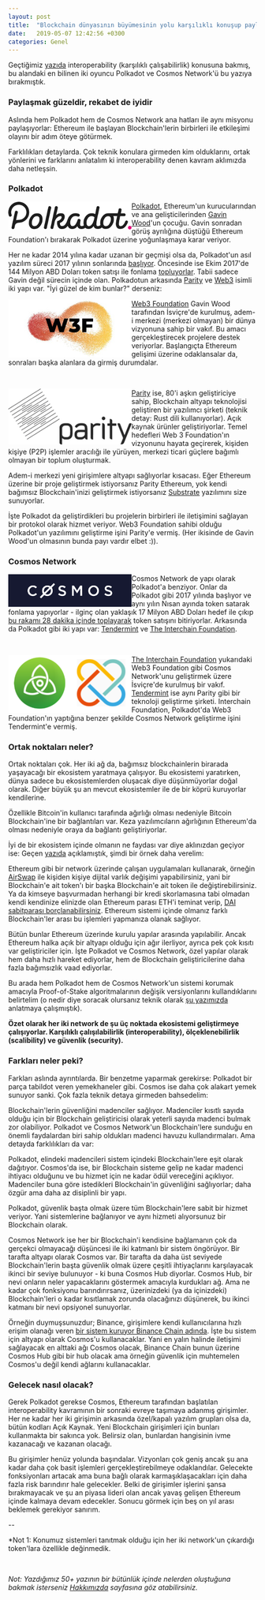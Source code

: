 ```yaml
---
layout: post
title:  "Blockchain dünyasının büyümesinin yolu karşılıklı konuşup paylaşmaktan geçer"
date:   2019-05-07 12:42:56 +0300
categories: Genel
---
```


Geçtiğimiz [yazıda](/genel/2019/05/07/bir-Blockchain-digeri-ile-konusur-mu.html) interoperability (karşılıklı çalışabilirlik) konusuna bakmış, bu alandaki en bilinen iki oyuncu Polkadot ve Cosmos Network'ü bu yazıya bırakmıştık. 

### Paylaşmak güzeldir, rekabet de iyidir

Aslında hem Polkadot hem de Cosmos Network ana hatları ile aynı misyonu paylaşıyorlar: Ethereum ile başlayan Blockchain'lerin birbirleri ile etkileşimi olayını bir adım öteye götürmek. 

Farklılıkları detaylarda. Çok teknik konulara girmeden kim olduklarını, ortak yönlerini ve farklarını anlatalım ki interoperability denen kavram aklımızda daha netleşsin. 

### Polkadot

<img align="left" src="/assets/polkadot_v1.png">

[Polkadot](https://polkadot.network/), Ethereum'un kurucularından ve ana gelişticilerinden [Gavin Wood](http://gavwood.com/)'un çocuğu. Gavin sonradan görüş ayrılığına düştüğü Ethereum Foundation'ı bırakarak Polkadot üzerine yoğunlaşmaya karar veriyor.

Her ne kadar 2014 yılına kadar uzanan bir geçmişi olsa da, Polkadot'un asıl yazılım süreci 2017 yılının sonlarında [başlıyor](https://medium.com/polkadot-network/polkadot-2018-recap-677dab3e995b). Öncesinde ise Ekim 2017'de 144 Milyon ABD Doları token satışı ile fonlama [topluyorlar](https://cointelegraph.com/news/new-startup-from-ethereum-co-founder-gavin-wood-plans-60-million-ico-wsj). Tabii sadece Gavin değil sürecin içinde olan. Polkadotun arkasında [Parity](https://www.parity.io/) ve [Web3](https://web3.foundation/) isimli iki yapı var. "İyi güzel de kim bunlar?" derseniz:

<img align="left" src="/assets/web3_foundation_v3.jpg"> [Web3 Foundation](https://web3.foundation/) Gavin Wood tarafından İsviçre'de kurulmuş, adem-i merkezi (merkezi olmayan) bir dünya vizyonuna sahip bir vakıf. Bu amacı gerçekleştirecek projelere destek veriyorlar. Başlangıçta Ethereum gelişimi üzerine odaklansalar da, sonraları başka alanlara da girmiş durumdalar. 

&nbsp;


<img align="left" src="/assets/parity_v1.png"> [Parity](https://www.parity.io/) ise, 80'i aşkın geliştiriciye sahip, Blockchain altyapı teknolojisi geliştiren bir yazılımcı şirketi (teknik detay: Rust dili kullanıyorlar). Açık kaynak ürünler geliştiriyorlar. Temel hedefleri Web 3 Foundation'ın vizyonunu hayata geçirerek, kişiden kişiye (P2P) işlemler aracılığı ile yürüyen, merkezi ticari güçlere bağımlı olmayan bir toplum oluşturmak. 

Adem-i merkezi yeni girişimlere altyapı sağlıyorlar kısacası. Eğer Ethereum üzerine bir proje geliştirmek istiyorsanız Parity Ethereum, yok kendi bağımsız Blockchain'inizi geliştirmek istiyorsanız [Substrate](https://www.parity.io/substrate) yazılımını size sunuyorlar. 

İşte Polkadot da geliştirdikleri bu projelerin birbirleri ile iletişimini sağlayan bir protokol olarak hizmet veriyor. Web3 Foundation sahibi olduğu Polkadot'un yazılımını geliştirme işini Parity'e vermiş. (Her ikisinde de Gavin Wood'un olmasının bunda payı vardır elbet :)).  

### Cosmos Network

<img align="left" src="/assets/cosmos_network_v2.png"> Cosmos Network de yapı olarak Polkadot'a benziyor. Onlar da Polkadot gibi 2017 yılında başlıyor ve aynı yılın Nısan ayında token satarak fonlama yapıyorlar - ilginç olan yaklaşık 17 Milyon ABD Doları hedef ile çıkıp [bu rakamı 28 dakika içinde toplayarak](https://icoholder.com/en/cosmos) token satışını bitiriyorlar.   Arkasında da Polkadot gibi iki yapı var: [Tendermint](https://tendermint.com/about) ve [The Interchain Foundation](https://interchain.io/). 

&nbsp;

<img align="left" src="/assets/interchain_tendermint.png"> 

[The Interchain Foundation](https://interchain.io/) yukarıdaki Web3 Foundation gibi Cosmos Network'unu geliştirmek üzere İsviçre'de kurulmuş bir vakıf. [Tendermint](https://tendermint.com/about) ise aynı Parity gibi bir teknoloji geliştirme şirketi. Interchain Foundation, Polkadot'da Web3 Foundation'ın yaptığına benzer şekilde Cosmos Network geliştirme işini Tendermint'e vermiş. 

### Ortak noktaları neler?

Ortak noktaları çok. Her iki ağ da, bağımsız blockchainlerin birarada yaşayacağı bir ekosistem yaratmaya çalışıyor. Bu ekosistemi yaratırken, dünya sadece bu ekosistemlerden oluşacak diye düşünmüyorlar doğal olarak. Diğer büyük şu an mevcut ekosistemler ile de bir köprü kuruyorlar kendilerine. 

Özellikle Bitcoin'in kullanıcı tarafında ağırlığı olması nedeniyle Bitcoin Blockchain'ine bir bağlantıları var. Keza yazılımcıların ağırlığının Ethereum'da olması nedeniyle oraya da bağlantı geliştiriyorlar. 

İyi de bir ekosistem içinde olmanın ne faydası var diye aklınızdan geçiyor ise: Geçen [yazıda](/genel/2019/05/07/bir-Blockchain-digeri-ile-konusur-mu.html) açıklamıştık, şimdi bir örnek daha verelim:

Ethereum gibi bir network üzerinde çalışan uygulamaları kullanarak, örneğin [AirSwap](https://www.airswap.io/) ile kişiden kişiye dijital varlık değişimi yapabilirsiniz, yani bir Blockchain'e ait token'ı bir başka Blockchain'e ait token ile değiştirebilirsiniz. Ya da kimseye başvurmadan herhangi bir kredi skorlamasına tabi olmadan kendi kendinize elinizde olan Ethereum parası ETH'i teminat verip,  [DAI sabitparası borçlanabilirsiniz](/genel/2019/02/15/MakerDAO-kredi-kullaniminda-cigir-acar-mi.html). Ethereum sistemi içinde olmanız farklı Blockchain'ler arası bu işlemleri yapmanıza olanak sağlıyor. 

Bütün bunlar Ethereum üzerinde kurulu yapılar arasında yapılabilir. Ancak Ethereum halka açık bir altyapı olduğu için ağır ilerliyor, ayrıca pek çok kısıtı var geliştiriciler için. İşte Polkadot ve Cosmos Network, özel yapılar olarak hem daha hızlı hareket ediyorlar, hem de Blockchain geliştiricilerine daha fazla bağımsızlık vaad ediyorlar. 

Bu arada hem Polkadot hem de Cosmos Network'un sistemi korumak amacıyla Proof-of-Stake algoritmalarının değişik versiyonlarını kullandıklarını belirtelim (o nedir diye soracak olursanız teknik olarak [şu yazımızda](/genel/2018/11/01/Proof-of-Workun-rakipleri-kimler.html) anlatmaya çalışmıştık). 

**Özet olarak her iki network de şu üç noktada ekosistemi geliştirmeye çalışıyorlar. Karşılıklı çalışılabilirlik (interoperability), ölçeklenebilirlik (scalibility) ve güvenlik (security).**

### Farkları neler peki?
Farkları aslında ayrıntılarda. Bir benzetme yaparmak gerekirse: Polkadot bir parça tabildot veren yemekhaneler gibi. Cosmos ise daha çok alakart yemek sunuyor sanki. Çok fazla teknik detaya girmeden bahsedelim: 

Blockchain'lerin güvenliğini madenciler sağlıyor. Madenciler kısıtlı sayıda olduğu için bir Blockchain geliştiricisi olarak yeterli sayıda madenci bulmak zor olabiliyor. Polkadot ve Cosmos Network'un Blockchain'lere sunduğu en önemli faydalardan biri sahip oldukları madenci havuzu kullandırmaları. Ama detayda farklılıkları da var: 

Polkadot, elindeki madencileri sistem içindeki Blockchain'lere eşit olarak dağıtıyor. Cosmos'da ise, bir Blockchain sisteme gelip ne kadar madenci ihtiyacı olduğunu ve bu hizmet için ne kadar ödül vereceğini açıklıyor. Madenciler buna göre istedikleri Blockchain'in güvenliğini sağlıyorlar; daha özgür ama daha az disiplinli bir yapı. 

Polkadot, güvenlik başta olmak üzere tüm Blockchain'lere sabit bir hizmet veriyor. Yani sistemlerine bağlanıyor ve aynı hizmeti alıyorsunuz bir Blockchain olarak. 

Cosmos Network ise her bir Blockchain'i kendisine bağlamanın çok da gerçekci olmayacağı düşüncesi ile iki katmanlı bir sistem öngörüyor. Bir tarafta altyapı olarak Cosmos var. Bir tarafta da daha üst seviyede Blockchain'lerin başta güvenlik olmak üzere çeşitli ihtiyaçlarını karşılayacak ikinci bir seviye bulunuyor - ki buna Cosmos Hub diyorlar. Cosmos Hub, bir nevi onların neler yapacaklarını göstermek amacıyla kurdukları ağ. Ama ne kadar çok fonksiyonu barındırırsanız, üzerinizdeki (ya da içinizdeki) Blockchain'leri o kadar kısıtlamak zorunda olacağınızı düşünerek, bu ikinci katmanı bir nevi opsiyonel sunuyorlar. 

Örneğin duymuşsunuzdur; Binance, girişimlere kendi kullanıcılarına hızlı erişim olanağı veren [bir sistem kuruyor Binance Chain adında](https://cointelegraph.com/news/binance-chain-launches-firm-expects-to-execute-mainnet-swap-on-april-23). İşte bu sistem için altyapı olarak Cosmos'u kullanacaklar. Yani en yalın halinde iletişimi sağlayacak en alttaki ağı Cosmos olacak, Binance Chain bunun üzerine Cosmos Hub gibi bir hub olacak ama örneğin güvenlik için muhtemelen Cosmos'u değil kendi ağlarını kullanacaklar. 

### Gelecek nasıl olacak?

Gerek Polkadot gerekse Cosmos, Ethereum tarafından başlatılan interoperability kavramının bir sonraki evreye taşımaya adanmış girişimler. Her ne kadar her iki girişimin arkasında özel/kapalı yazılım grupları olsa da, bütün kodları Açık Kaynak. Yeni Blockchain girişimleri için bunları kullanmakta bir sakınca yok. Belirsiz olan, bunlardan hangisinin ivme kazanacağı ve kazanan olacağı. 

Bu girişimler henüz yolunda başındalar. Vizyonları çok geniş ancak şu ana kadar daha çok basit işlemleri gerçekleştirebilmeye odaklandılar. Gelecekte fonksiyonları artacak ama buna bağlı olarak karmaşıklaşacakları için daha fazla risk barındırır hale gelecekler. Belki de girişimler işlerini şansa bırakmayacak ve şu an piyasa lideri olan ancak yavaş gelişen Ethereum içinde kalmaya devam edecekler. Sonucu görmek için beş on yıl arası beklemek gerekiyor sanırım. 

--

*Not 1: Konumuz sistemleri tanıtmak olduğu için her iki network'un çıkardığı token'lara özellikle değinmedik.

&nbsp;

*Not: Yazdığımız 50+ yazının bir bütünlük içinde nelerden oluştuğuna bakmak isterseniz [Hakkımızda](/about/) sayfasına göz atabilirsiniz.*
